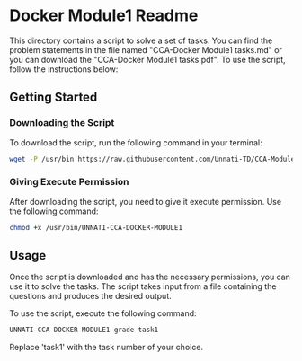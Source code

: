 # Docker Module1 Readme

This directory contains a script to solve a set of tasks. You can find the problem statements in the file named "CCA-Docker Module1 tasks.md" or you can download the "CCA-Docker Module1 tasks.pdf". To use the script, follow the instructions below:

## Getting Started

### Downloading the Script

To download the script, run the following command in your terminal:

```bash
wget -P /usr/bin https://raw.githubusercontent.com/Unnati-TD/CCA-Modules/main/Docker/Module1/UNNATI-CCA-DOCKER-MODULE1
```

### Giving Execute Permission

After downloading the script, you need to give it execute permission. Use the following command:

```bash
chmod +x /usr/bin/UNNATI-CCA-DOCKER-MODULE1
```

## Usage

Once the script is downloaded and has the necessary permissions, you can use it to solve the tasks. The script takes input from a file containing the questions and produces the desired output.

To use the script, execute the following command:

```bash
UNNATI-CCA-DOCKER-MODULE1 grade task1
```

Replace 'task1' with the task number of your choice.

